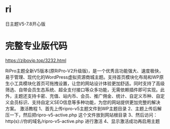 # ri
日主题V5-7.8开心版
# 完整专业版代码
https://zibovip.top/3232.html

RiPro主题全新V5版本(原RiPro-V2升级版)，是一个优秀且功能强大、速度极快，易于管理、现代化的WordPress虚拟资源商城主题。支持首页模块化布局和WP原生小工具模块化首页可拖拽设置，让您的网站设计体验更加舒适。同时支持了高级筛选、自带会员生态系统、超全支付接口等众多功能，无需依赖插件即可实现。此外，主题还支持卡密、充值、站内币、会员、推广佣金、统计、自定义币种、自定义会员标识、支持自定义SEO信息等多种功能，为您的网站提供更加完整的解决方案。
激活教程
1、首先上传ripro-v5主题文件到WP主题目录
2、主题上传后解压一下，然后把ripro-v5-active.php 这个文件放到网站根目录
3、然后访问：http(s)://你的域名/ripro-v5-active.php 进行激活
4、显示激活成功再启用主题
